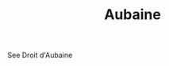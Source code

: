 ---
title: Aubaine
permalink: "/definitions/aubaine.html"
body: See Droit d'Aubaine
published_at: '2018-07-07'
layout: post
---